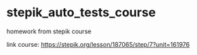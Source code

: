 # stepik_auto_tests_course
homework from stepik course

link course: https://stepik.org/lesson/187065/step/7?unit=161976
